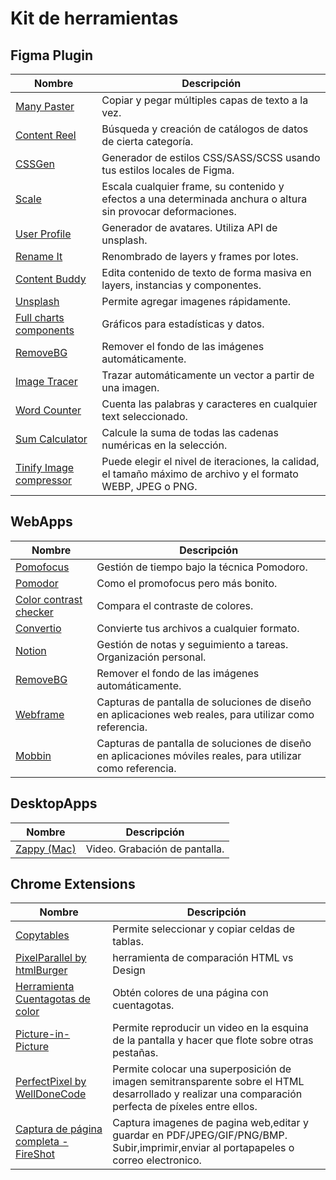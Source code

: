 # Kit de herramientas


## Figma Plugin

| **Nombre** | **Descripción** |
|----------|--------------|
| [Many Paster](https://www.figma.com/community/plugin/831936445397604629) | Copiar y pegar múltiples capas de texto a la vez.|
| [Content Reel](https://www.figma.com/community/plugin/731627216655469013 ) | Búsqueda y creación de catálogos de datos de cierta categoría.|
| [CSSGen](https://www.figma.com/community/plugin/742750636238601912 ) | Generador de estilos CSS/SASS/SCSS usando tus estilos locales de Figma.|
| [Scale](https://www.figma.com/community/plugin/836326694968364056) | Escala cualquier frame, su contenido y efectos a una determinada anchura o altura sin provocar deformaciones.|
| [User Profile](https://www.figma.com/community/plugin/749945157855564842) | Generador de avatares. Utiliza API de unsplash.|
| [Rename It](https://www.figma.com/community/plugin/731271836271143349) | Renombrado de layers y frames por lotes.|
| [Content Buddy](https://www.figma.com/community/plugin/731260490045684148) | Edita contenido de texto de forma masiva en layers, instancias y componentes.|
| [Unsplash](https://www.figma.com/community/plugin/738454987945972471) | Permite agregar imagenes rápidamente.|
| [Full charts components](https://www.figma.com/community/file/1039326385370619352)| Gráficos para estadísticas y datos.|
| [RemoveBG](https://www.figma.com/community/plugin/738992712906748191)| Remover el fondo de las imágenes automáticamente.|
| [Image Tracer](https://www.figma.com/community/plugin/735707089415755407) | Trazar automáticamente un vector a partir de una imagen.|
| [Word Counter](https://www.figma.com/community/plugin/835015945650515753) | Cuenta las palabras y caracteres en cualquier text seleccionado.|
| [Sum Calculator](https://www.figma.com/community/plugin/1159437719118974671/Sum-Calculator) | Calcule la suma de todas las cadenas numéricas en la selección.|
| [Tinify Image compressor](https://www.figma.com/community/plugin/1127372261563355491) | Puede elegir el nivel de iteraciones, la calidad, el tamaño máximo de archivo y el formato WEBP, JPEG o PNG.|



## WebApps

| **Nombre** | **Descripción** |
|----------|--------------|
| [Pomofocus](https://pomofocus.io/) | Gestión de tiempo bajo la técnica Pomodoro.|
| [Pomodor](https://pomodor.app/timer ) | Como el promofocus pero más bonito.|
| [Color contrast checker](https://webaim.org/resources/contrastchecker/) | Compara el contraste de colores.|
| [Convertio](https://convertio.co/es/) | Convierte tus archivos a cualquier formato.|
| [Notion](https://notion.so) | Gestión de notas y seguimiento a tareas. Organización personal.|
| [RemoveBG](https://www.remove.bg/) | Remover el fondo de las imágenes automáticamente.|
| [Webframe](https://webframe.xyz/) | Capturas de pantalla de soluciones de diseño en aplicaciones web reales, para utilizar como referencia.|
| [Mobbin](https://mobbin.com/browse/ios/apps) | Capturas de pantalla de soluciones de diseño en aplicaciones móviles reales, para utilizar como referencia.|


## DesktopApps

| **Nombre** | **Descripción** |
|----------|--------------|
| [Zappy (Mac)](https://zapier.com/zappy) | Video. Grabación de pantalla.|


## Chrome Extensions
| **Nombre** | **Descripción** |
|----------|--------------|
| [Copytables](https://merribithouse.net/copytables/) |Permite seleccionar y copiar celdas de tablas.|
| [PixelParallel by htmlBurger](https://chrome.google.com/webstore/detail/pixelparallel-by-htmlburg/iffnoibnepbcloaaagchjonfplimpkob) |herramienta de comparación HTML vs Design|
| [Herramienta Cuentagotas de color](https://chrome.google.com/webstore/detail/ultimate-color-picker/clkoagfbjkilljcajbbielofkeokbhma) |Obtén colores de una página con cuentagotas.|
| [Picture-in-Picture](https://chrome.google.com/webstore/detail/picture-in-picture/bpjkjejdannjfahgbahegaendgjgnpci) |Permite reproducir un video en la esquina de la pantalla y hacer que flote sobre otras pestañas.|
| [PerfectPixel by WellDoneCode](https://chrome.google.com/webstore/detail/perfectpixel-by-welldonec/dkaagdgjmgdmbnecmcefdhjekcoceebi) |Permite colocar una superposición de imagen semitransparente sobre el HTML desarrollado y realizar una comparación perfecta de píxeles entre ellos.|
| [Captura de página completa - FireShot](https://merribithouse.net/copytables) |Captura imagenes de pagina web,editar y guardar en PDF/JPEG/GIF/PNG/BMP. Subir,imprimir,enviar al portapapeles o correo electronico.|
